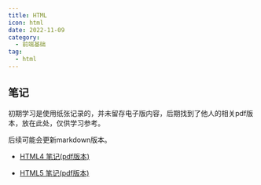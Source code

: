```yaml
---
title: HTML
icon: html
date: 2022-11-09
category:
  - 前端基础
tag:
  - html
---
```


## 笔记

初期学习是使用纸张记录的，并未留存电子版内容，后期找到了他人的相关pdf版本，放在此处，仅供学习参考。

后续可能会更新markdown版本。

- [HTML4 笔记(pdf版本)](https://github.com/zzlm0107/blog/blob/main/src/assets/pdf/HTML4%E7%AC%94%E8%AE%B0.pdf)

- [HTML5 笔记(pdf版本)](https://github.com/zzlm0107/blog/blob/main/src/assets/pdf/HTML5%E7%AC%94%E8%AE%B0.pdf)


